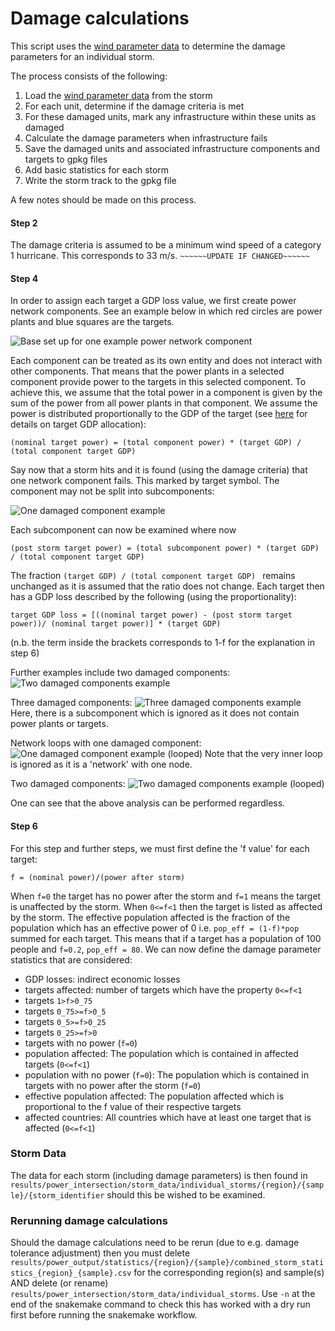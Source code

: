 # Damage calculations

This script uses the [wind parameter data](power_intersect_windextracter.md) to determine the damage parameters
for an individual storm.

The process consists of the following:
1. Load the [wind parameter data](power_intersect_windextracter.md) from the storm
2. For each unit, determine if the damage criteria is met
3. For these damaged units, mark any infrastructure within these units as damaged
4. Calculate the damage parameters when infrastructure fails
5. Save the damaged units and associated infrastructure components and targets to gpkg files 
6. Add basic statistics for each storm 
7. Write the storm track to the gpkg file

A few notes should be made on this process.

#### Step 2
The damage criteria is assumed to be a minimum wind speed of a category 1 hurricane. This corresponds to
33 m/s.
`~~~~~~UPDATE IF CHANGED~~~~~~`


#### Step 4
In order to assign each target a GDP loss value, we first create power network components. See an example below in which
red circles are power plants and blue squares are the targets.

![Base set up for one example power network component](../power_img/base.png)


Each component can be treated as its own
entity and does not interact with other components. That means that the power plants in a selected component provide power to the
targets in this selected component. To achieve this, we assume that the total power in a component is given by the sum of the
power from all power plants in that component. We assume the power is distributed proportionally to the GDP of the target
(see [here](../process/power_process_targets.md) for details on target GDP allocation):

```shell
(nominal target power) = (total component power) * (target GDP) / (total component target GDP) 
```

Say now that a storm hits and it is found (using the damage criteria) that one network component fails. This marked by
target symbol. The component may not be split into subcomponents:

![One damaged component example](../power_img/noloop1.png)

Each subcomponent can now be examined where now

```shell
(post storm target power) = (total subcomponent power) * (target GDP) / (total component target GDP) 
```
The fraction `(target GDP) / (total component target GDP) ` remains unchanged as it is assumed that the ratio does
not change. Each target then has a GDP loss described by the following (using the proportionality):

````shell
target GDP loss = [((nominal target power) - (post storm target power))/ (nominal target power)] * (target GDP)
````

(n.b. the term inside the brackets corresponds to 1-f for the explanation in step 6)

Further examples include two damaged components:
![Two damaged components example](../power_img/noloop2.png)

Three damaged components:
![Three damaged components example](../power_img/noloop3.png)
Here, there is a subcomponent which is ignored as it does not contain power plants or targets.

Network loops with one damaged component:
![One damaged component example (looped)](../power_img/loop1.png)
Note that the very inner loop is ignored as it is a 'network' with one node.

Two damaged components:
![Two damaged components example (looped)](../power_img/loop2.png)

One can see that the above analysis can be performed regardless.


#### Step 6
For this step and further steps, we must first define the 'f value' for each target:
```text
f = (nominal power)/(power after storm)
```

When `f=0` the target has no power after the storm and `f=1` means the target is unaffected by the storm. 
When `0<=f<1` then the target is listed as affected by the storm. The effective population affected is the fraction of
the population which has an effective power of 0 i.e. `pop_eff = (1-f)*pop` summed for each target. This means that if
a target has a population of 100 people and `f=0.2`, `pop_eff = 80`. We can now define the damage parameter statistics that are considered:
- GDP losses: indirect economic losses
- targets affected: number of targets which have the property `0<=f<1`
- targets `1>f>0_75`
- targets `0_75>=f>0_5`
- targets `0_5>=f>0_25`
- targets `0_25>=f>0`
- targets with no power (`f=0`)
- population affected: The population which is contained in affected targets (`0<=f<1`)
- population with no power (`f=0`): The population which is contained in targets with no power after the storm (`f=0`)
- effective population affected: The population affected which is proportional to the f value of their respective targets
- affected countries: All countries which have at least one target that is affected (`0<=f<1`)

### Storm Data
The data for each storm (including damage parameters) is then found in `results/power_intersection/storm_data/individual_storms/{region}/{sample}/{storm_identifier` should this be wished to be examined.


### Rerunning damage calculations
Should the damage calculations need to be rerun (due to e.g. damage tolerance adjustment) then you must delete `results/power_output/statistics/{region}/{sample}/combined_storm_statistics_{region}_{sample}.csv` for the corresponding region(s) and sample(s)
AND delete (or rename) `results/power_intersection/storm_data/individual_storms`. Use `-n` at the end of the snakemake command to check this has worked with a dry run first before running the snakemake workflow.
